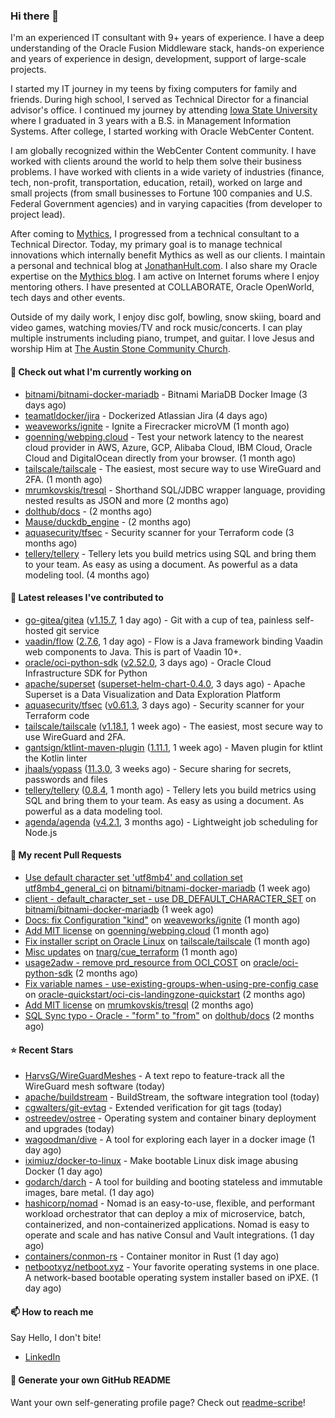 ### Hi there 👋

I'm an experienced IT consultant with 9+ years of experience. I have a deep understanding of the Oracle Fusion Middleware stack, hands-on experience and years of experience in design, development, support of large-scale projects.

I started my IT journey in my teens by fixing computers for family and friends. During high school, I served as Technical Director for a financial advisor's office. I continued my journey by attending [Iowa State University](iastate.edu) where I graduated in 3 years with a B.S. in Management Information Systems. After college, I started working with Oracle WebCenter Content.

I am globally recognized within the WebCenter Content community. I have worked with clients around the world to help them solve their business problems. I have worked with clients in a wide variety of industries (finance, tech, non-profit, transportation, education, retail), worked on large and small projects (from small businesses to Fortune 100 companies and U.S. Federal Government agencies) and in varying capacities (from developer to project lead).

After coming to [Mythics](https://www.mythics.com/), I progressed from a technical consultant to a Technical Director. Today, my primary goal is to manage technical innovations which internally benefit Mythics as well as our clients. I maintain a personal and technical blog at [JonathanHult.com](https://jonathanhult.com). I also share my Oracle expertise on the [Mythics blog](https://www.mythics.com/about/blog/). I am active on Internet forums where I enjoy mentoring others. I have presented at COLLABORATE, Oracle OpenWorld, tech days and other events.

Outside of my daily work, I enjoy disc golf, bowling, snow skiing, board and video games, watching movies/TV and rock music/concerts. I can play multiple instruments including piano, trumpet, and guitar. I love Jesus and worship Him at [The Austin Stone Community Church](https://austinstone.org/).

#### 👷 Check out what I'm currently working on

- [bitnami/bitnami-docker-mariadb](https://github.com/bitnami/bitnami-docker-mariadb) - Bitnami MariaDB Docker Image (3 days ago)
- [teamatldocker/jira](https://github.com/teamatldocker/jira) - Dockerized Atlassian Jira (4 days ago)
- [weaveworks/ignite](https://github.com/weaveworks/ignite) - Ignite a Firecracker microVM (1 month ago)
- [goenning/webping.cloud](https://github.com/goenning/webping.cloud) - Test your network latency to the nearest cloud provider in AWS, Azure, GCP, Alibaba Cloud, IBM Cloud, Oracle Cloud and DigitalOcean directly from your browser. (1 month ago)
- [tailscale/tailscale](https://github.com/tailscale/tailscale) - The easiest, most secure way to use WireGuard and 2FA. (1 month ago)
- [mrumkovskis/tresql](https://github.com/mrumkovskis/tresql) - Shorthand SQL/JDBC wrapper language, providing nested results as JSON and more (2 months ago)
- [dolthub/docs](https://github.com/dolthub/docs) -  (2 months ago)
- [Mause/duckdb_engine](https://github.com/Mause/duckdb_engine) -  (2 months ago)
- [aquasecurity/tfsec](https://github.com/aquasecurity/tfsec) - Security scanner for your Terraform code (3 months ago)
- [tellery/tellery](https://github.com/tellery/tellery) - Tellery lets you build metrics using SQL and bring them to your team. As easy as using a document. As powerful as a data modeling tool. (4 months ago)

#### 🔭 Latest releases I've contributed to

- [go-gitea/gitea](https://github.com/go-gitea/gitea) ([v1.15.7](https://github.com/go-gitea/gitea/releases/tag/v1.15.7), 1 day ago) - Git with a cup of tea, painless self-hosted git service
- [vaadin/flow](https://github.com/vaadin/flow) ([2.7.6](https://github.com/vaadin/flow/releases/tag/2.7.6), 1 day ago) - Flow is a Java framework binding Vaadin web components to Java. This is part of Vaadin 10&#43;.
- [oracle/oci-python-sdk](https://github.com/oracle/oci-python-sdk) ([v2.52.0](https://github.com/oracle/oci-python-sdk/releases/tag/v2.52.0), 3 days ago) - Oracle Cloud Infrastructure SDK for Python
- [apache/superset](https://github.com/apache/superset) ([superset-helm-chart-0.4.0](https://github.com/apache/superset/releases/tag/superset-helm-chart-0.4.0), 3 days ago) - Apache Superset is a Data Visualization and Data Exploration Platform
- [aquasecurity/tfsec](https://github.com/aquasecurity/tfsec) ([v0.61.3](https://github.com/aquasecurity/tfsec/releases/tag/v0.61.3), 3 days ago) - Security scanner for your Terraform code
- [tailscale/tailscale](https://github.com/tailscale/tailscale) ([v1.18.1](https://github.com/tailscale/tailscale/releases/tag/v1.18.1), 1 week ago) - The easiest, most secure way to use WireGuard and 2FA.
- [gantsign/ktlint-maven-plugin](https://github.com/gantsign/ktlint-maven-plugin) ([1.11.1](https://github.com/gantsign/ktlint-maven-plugin/releases/tag/1.11.1), 1 week ago) - Maven plugin for ktlint the Kotlin linter
- [jhaals/yopass](https://github.com/jhaals/yopass) ([11.3.0](https://github.com/jhaals/yopass/releases/tag/11.3.0), 3 weeks ago) - Secure sharing for secrets, passwords and files 
- [tellery/tellery](https://github.com/tellery/tellery) ([0.8.4](https://github.com/tellery/tellery/releases/tag/0.8.4), 1 month ago) - Tellery lets you build metrics using SQL and bring them to your team. As easy as using a document. As powerful as a data modeling tool.
- [agenda/agenda](https://github.com/agenda/agenda) ([v4.2.1](https://github.com/agenda/agenda/releases/tag/v4.2.1), 3 months ago) - Lightweight job scheduling for Node.js

#### 🔨 My recent Pull Requests

- [Use default character set &#39;utf8mb4&#39; and collation set utf8mb4_general_ci](https://github.com/bitnami/bitnami-docker-mariadb/pull/255) on [bitnami/bitnami-docker-mariadb](https://github.com/bitnami/bitnami-docker-mariadb) (1 week ago)
- [client - default_character_set - use DB_DEFAULT_CHARACTER_SET](https://github.com/bitnami/bitnami-docker-mariadb/pull/254) on [bitnami/bitnami-docker-mariadb](https://github.com/bitnami/bitnami-docker-mariadb) (1 week ago)
- [Docs: fix Configuration &#34;kind&#34;](https://github.com/weaveworks/ignite/pull/877) on [weaveworks/ignite](https://github.com/weaveworks/ignite) (1 month ago)
- [Add MIT license](https://github.com/goenning/webping.cloud/pull/10) on [goenning/webping.cloud](https://github.com/goenning/webping.cloud) (1 month ago)
- [Fix installer script on Oracle Linux](https://github.com/tailscale/tailscale/pull/3146) on [tailscale/tailscale](https://github.com/tailscale/tailscale) (1 month ago)
- [Misc updates](https://github.com/tnarg/cue_terraform/pull/1) on [tnarg/cue_terraform](https://github.com/tnarg/cue_terraform) (1 month ago)
- [usage2adw - remove prd_resource from OCI_COST](https://github.com/oracle/oci-python-sdk/pull/389) on [oracle/oci-python-sdk](https://github.com/oracle/oci-python-sdk) (2 months ago)
- [Fix variable names - use-existing-groups-when-using-pre-config case](https://github.com/oracle-quickstart/oci-cis-landingzone-quickstart/pull/32) on [oracle-quickstart/oci-cis-landingzone-quickstart](https://github.com/oracle-quickstart/oci-cis-landingzone-quickstart) (2 months ago)
- [Add MIT license](https://github.com/mrumkovskis/tresql/pull/40) on [mrumkovskis/tresql](https://github.com/mrumkovskis/tresql) (2 months ago)
- [SQL Sync typo - Oracle - &#34;form&#34; to &#34;from&#34;](https://github.com/dolthub/docs/pull/201) on [dolthub/docs](https://github.com/dolthub/docs) (2 months ago)

#### ⭐ Recent Stars

- [HarvsG/WireGuardMeshes](https://github.com/HarvsG/WireGuardMeshes) - A text repo to feature-track all the WireGuard mesh software (today)
- [apache/buildstream](https://github.com/apache/buildstream) - BuildStream, the software integration tool (today)
- [cgwalters/git-evtag](https://github.com/cgwalters/git-evtag) - Extended verification for git tags (today)
- [ostreedev/ostree](https://github.com/ostreedev/ostree) - Operating system and container binary deployment and upgrades (today)
- [wagoodman/dive](https://github.com/wagoodman/dive) - A tool for exploring each layer in a docker image (1 day ago)
- [iximiuz/docker-to-linux](https://github.com/iximiuz/docker-to-linux) - Make bootable Linux disk image abusing Docker (1 day ago)
- [godarch/darch](https://github.com/godarch/darch) - A tool for building and booting stateless and immutable images, bare metal. (1 day ago)
- [hashicorp/nomad](https://github.com/hashicorp/nomad) - Nomad is an easy-to-use, flexible, and performant workload orchestrator that can deploy a mix of microservice, batch, containerized, and non-containerized applications. Nomad is easy to operate and scale and has native Consul and Vault integrations. (1 day ago)
- [containers/conmon-rs](https://github.com/containers/conmon-rs) - Container monitor in Rust (1 day ago)
- [netbootxyz/netboot.xyz](https://github.com/netbootxyz/netboot.xyz) - Your favorite operating systems in one place.  A network-based bootable operating system installer based on iPXE. (1 day ago)

#### 📫 How to reach me

Say Hello, I don't bite!

- [LinkedIn](https://www.linkedin.com/in/jonathanhult)

#### 📖 Generate your own GitHub README

Want your own self-generating profile page? Check out [readme-scribe](https://github.com/muesli/readme-scribe)!
